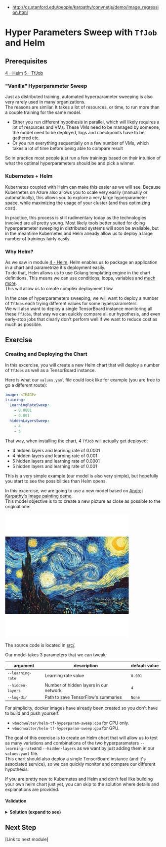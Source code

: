 * http://cs.stanford.edu/people/karpathy/convnetjs/demo/image_regression.html

# Hyper Parameters Sweep with `TfJob` and Helm

## Prerequisites

[4 - Helm](../4-Helm)
[5 - TfJob](../5-tfjob)

### "Vanilla" Hyperparameter Sweep

Just as distributed training, automated hyperparameter sweeping is also very rarely used in many organizations.  
The reasons are similar. It takes a lot of resources, or time, to run more than a couple training for the same model.
  * Either you run different hypothesis in parallel, which will likely requires a lot of resources and VMs. These VMs need to be managed by someone, the model need to be deployed, logs and checkpoints have to be gathered etc.
  * Or you run everything sequentially on a few number of VMs, which takes a lot of time before being able to compare result

So in practice most people just run a few trainings based on their intuition of what the optimal hyperparameters should be and pick a winner.  

### Kubernetes + Helm

Kubernetes coupled with Helm can make this easier as we will see. 
Because Kubernetes on Azure also allows you to scale very easily (manually or automatically), this allows you to explore a very large hyperparameter space, while maximizing the usage of your cluster (and thus optimizing cost).

In practice, this process is still rudimentary today as the technologies involved are all pretty young. Most likely tools better suited for doing hyperparameter sweeping in distributed systems will soon be available, but in the meantime Kubernetes and Helm already allow us to deploy a large number of trainings fairly easily.

### Why Helm?

As we saw in module [4 - Helm](../4-helm), Helm enables us to package an application in a chart and parametrize it's deployment easily.  
To do that, Helm allows us to use Golang templating engine in the chart definitions. This means we can use conditions, loops, variables and [much more](https://docs.helm.sh/chart_template_guide).  
This will allow us to create complex deployment flow.   

In the case of hyperparameters sweeping, we will want to deploy a number of `TfJobs` each trying different values for some hyperparameters.  
We will also want to deploy a single TensorBoard instance monitoring all these `TfJobs`, that way we can quickly compare all our hypothesis, and even early-stop jobs that clearly don't perform well if we want to reduce cost as much as possible.

## Exercise

### Creating and Deploying the Chart
In this excercise, you will create a new Helm chart that will deploy a number of `TfJobs` as well as a TensorBoard instance.

Here is what our `values.yaml` file could look like for example (you are free to go a different route):

```yaml
image: <IMAGE>
training:
  LearningRateSweep:
    - 0.0001
    - 0.001
  hiddenLayersSweep:
    - 4
    - 5
```

That way, when installing the chart, 4 `TfJob` will actually get deployed:
* 4 hidden layers and learning rate of 0.0001
* 4 hidden layers and learning rate of 0.001
* 5 hidden layers and learning rate of 0.0001
* 5 hidden layers and learning rate of 0.001

This is a very simple example (our model is also very simple), but hopefully you start to see the possibilities than Helm opens.

In this excercise, we are going to use a new model based on [Andrej Karpathy's Image painting demo](http://cs.stanford.edu/people/karpathy/convnetjs/demo/image_regression.html).  
This model objective is to to create a new picture as close as possible to the original one:

![Starry](./src/starry.jpg)

The source code is located in [src/](./src/).  

Our model takes 3 parameters that we can tweak:

| argument | description | default value |
|------|-------------|---------------|
|`--learning-rate` | Learning rate value | `0.001` | 
|`--hidden-layers` | Number of hidden layers in our network. | `4` | 
|`--log-dir` | Path to save TensorFlow's summaries | `None`| 

For simplicity, docker images have already been created so you don't have to build and push yourself:
* `wbuchwalter/helm-tf-hyperparam-sweep:cpu` for CPU only.
* `wbuchwalter/helm-tf-hyperparam-sweep:gpu` for GPU.  

The goal of this exercise is to create an Helm chart that will allow us to test as many variations and combinations of the two hyperparameters `--learning-rate`and `--hidden-layers` as we want by just adding them in our `values.yaml` file.   
This chart should also deploy a single TensorBoard instance (and it's associated service), so we can quickly monitor and compare our different hypothesis.

If you are pretty new to Kubernetes and Helm and don't feel like building your own helm chart just yet, you can skip to the solution where details and explanations are provided.

#### Validation



<details>
<summary><strong>Solution (expand to see)</strong></summary>
<p>
    
</p>
</details>


## Next Step

[Link to next module]
